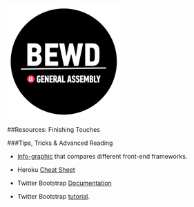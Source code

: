 ![BEWD_Logo](../assets/BEWD_Logo.png)

##Resources: Finishing Touches

###Tips, Tricks & Advanced Reading


*	[Info-graphic](http://responsive.vermilion.com/compare.php) that compares different front-end frameworks.

*	Heroku [Cheat Sheet](http://ruten.ca/2012/02/15/heroku-cheatsheet-useful-heroku-commands-reference/)

*	Twitter Bootstrap [Documentation](http://twitter.github.io/bootstrap/)

*	Twitter Bootstrap [tutorial](http://webdesign.tutsplus.com/tutorials/workflow-tutorials/twitter-bootstrap-101-customize/).